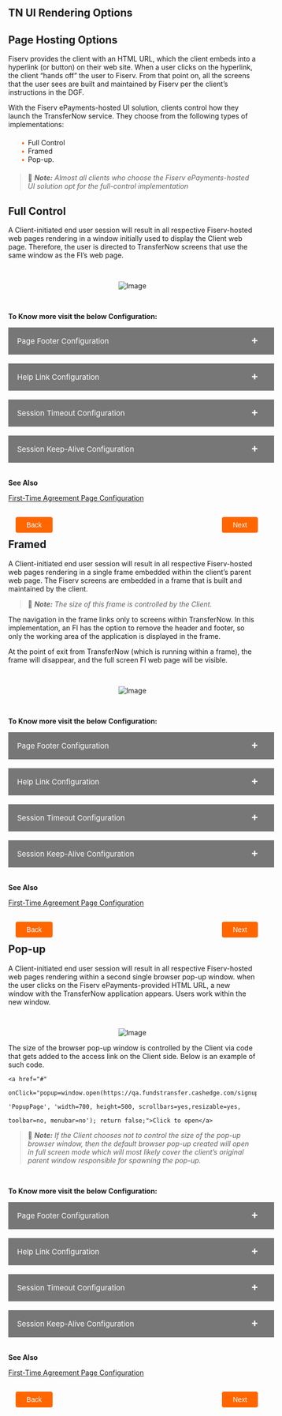 ## TN UI Rendering Options  

## Page Hosting Options 

Fiserv provides the client with an HTML URL, which the client embeds into a hyperlink (or button) on their web site. When a user clicks on the hyperlink, the client “hands off” the user to Fiserv. From that point on, all the screens that the user sees are built and maintained by Fiserv per the client’s instructions in the DGF. 

With the Fiserv ePayments-hosted UI solution, clients control how they launch the TransferNow service. They choose from the following types of implementations: 

<div class="card-body">
<ul>
<li>Full Control </li>
<li>Framed</li>
<li>Pop-up.</li>
</ul>
</div>

<!-- theme: info -->

> :memo: _**Note:** Almost all clients who choose the Fiserv ePayments-hosted UI solution opt for the full-control implementation_



<!--

type: tab

titles: Full Control , Framed, Pop-up

-->




## Full Control

A Client-initiated end user session will result in all respective Fiserv-hosted web pages rendering in a window initially used to display the Client web page. Therefore, the user is directed to TransferNow screens that use the same window as the FI’s web page. 

&nbsp;

<center>

![Image](../../../assets/images/add-an-account-create-transfer.png) <br />


</center> 
</br>

**To Know more visit the below Configuration:**

<div>
 <input type="checkbox" class="collapsible-checkbox" id="section1">
    <label class="label-expand" for="section1">Page Footer Configuration</label>
    <div class="content-expand">
<p>Most Fiserv-hosted pages display a footer containing Client-defined URLs that link to the Client’s Terms of Service, Security Policy, and Privacy Policy. Each URL, when selected, will result in the content being displayed in a separate pop-up window. 
</br></br>
Also, content that each URL points to is hosted by the Client and not Fiserv, and if the Client does not define a URL for one of the footer links, then that link will not be displayed on any applicable Fiserv hosted page. 
</p>
</br>
<p class = "block-quote"> &#128221<i><strong>Note:</strong> The Client preference for this option is to be indicated in the DGF.</i></p>
</div>
</div> </br>
<div>
 <input type="checkbox" class="collapsible-checkbox" id="section2">
    <label class="label-expand" for="section2">Help Link Configuration</label>
    <div class="content-expand">
<p>Fiserv-hosted TN pages contain an optional Help link that, when clicked, will display a Fiserv specific help page, as shown in the following figure.</p>
</br>
<center>

<img src="https://raw.githubusercontent.com/Fiserv/transfer-now/develop/assets/images/help.png">

</center> 
</br>
<p class = "block-quote"> &#128221<i><strong>Note:</strong> The Client preference for this option is to be indicated in the DGF.</i></p>
</div>
</div> 
</br>
<div>
 <input type="checkbox" class="collapsible-checkbox" id="section3">
    <label class="label-expand" for="section3">Session Timeout Configuration</label>
    <div class="content-expand">
<p>With Full Control or Framed implementations, an end user session timeout on the Fiserv side will result in the browser redirecting the end user to a Client specified URL initially passed to Fiserv by the Client as part of an end user payload post. For the Pop-Up implementation, Fiserv first informs the end user, via a dialog box (see the figure that follows), that their session has expired on the Fiserv side and after the end user clicks OK, the dialog box closes and the pop-up window would then redirect to the Client specified URL. </p>


<center>

<img src="https://raw.githubusercontent.com/Fiserv/transfer-now/develop/assets/images/Session-timeout-config.png"></br>

</center> 

<p>The Client specified return URL is passed in as part of each end user’s payload post; Failure to pass a return URL in the end user’s payload will result in the end user being redirected to the Client’s specified Logout URL. </p>

<p>Finally, Fiserv suggests that the Client configure a session timeout expiration period to be less than that used as the session timeout period on the client’s side.</p>
</br>
<p class = "block-quote"> &#128221<i><strong>Note:</strong> The Client preference for this option is to be indicated in the DGF.</i></p>
</div>
</div> </br>
<div>
 <input type="checkbox" class="collapsible-checkbox" id="section4">
    <label class="label-expand" for="section4">Session Keep-Alive Configuration</label>
    <div class="content-expand">
<p>To keep an end user’s initiating Client-side session alive, a URL is embedded into all the Fiserv hosted pages that links to a blank 1x1 pixel image hosted on the Client’s web server. Fiserv will retrieve this image from the Client’s web server at periodic intervals via Fiserv hosted page code, or whenever a new Fiserv hosted page is displayed or refreshed. This essentially tricks the Client’s web server into thinking that the request came from the end user’s originating Client-side session. </p>
</br>
<p>For example, assume an end user logs into a Client web server (thus creating a new Client-side session) and that the end user is then presented with a browser page composed of images loaded from that same web server’s image deployment directory called client_app/images. Assume also that this directory contains a blank 1x1 pixel called keepalive.gif. The end user now clicks on a link that allows him/her to access the service. When the Fiserv web server serves up the requested page, that page contains a link to the keepalive.gif image contained in the Client’s client_app/images directory: </p>

``` 
https://www.someclient.com/client_app/images/keepalive.gif

```

</br>
<p>Thus, to the Client’s web server it looks as if the image is being retrieved via the end user’s initiating session and, therefore, will flag the end user’s session as still being active. </p>
</br>
<p>If a gif is not available on the Client web server responsible for creating the end user’s original session (i.e., a different server is used to manage images), a user’s session can still be kept alive via a URL that returns an empty page as long as the URL points to a resource hosted on that same web server. An example of such a URL might be: </p>

```
https://www.someclient.com/client_app/jsp/keepAlive.jsp` 

```

</br>
<p class = "block-quote"> &#128221<i><strong>Note:</strong> The Client preference for this option is to be indicated in the DGF.</i></p>
</div>
</div> </br>

**See Also**

[First-Time Agreement Page Configuration](?path=docs/getting-started/TN-UI-Widget/First-Time_Agreement_Page_Configuration.md)

<div class="TN-UI-Rendering-options-button-container">
    <br>
    <div class="TN-UI-Rendering-options-left-button">
        <a href="?path=docs/getting-started/TN-UI-Widget/TN_Ui_Widget.md">Back</a>
    </div>
    <div class="TN-UI-Rendering-options-right-button">
        <a href="?path=docs/getting-started/TN-UI-Widget/TN_UI_Customization_Guide.md">Next</a>
    </div>
</div>

<!-- type: tab -->





## Framed 

A Client-initiated end user session will result in all respective Fiserv-hosted web pages rendering in a single frame embedded within the client’s parent web page. The Fiserv screens are embedded in a frame that is built and maintained by the client. 

<!-- theme: info -->

> :memo: _**Note:** The size of this frame is controlled by the Client._

The navigation in the frame links only to screens within TransferNow. In this implementation, an FI has the option to remove the header and footer, so only the working area of the application is displayed in the frame. 

At the point of exit from TransferNow (which is running within a frame), the frame will disappear, and the full screen FI web page will be visible. 

&nbsp;

<center>

![Image](../../../assets/images/Iframe.png) <br />


</center> 

</br>

**To Know more visit the below Configuration:**

<div>
 <input type="checkbox" class="collapsible-checkbox" id="section5">
    <label class="label-expand" for="section5">Page Footer Configuration</label>
    <div class="content-expand">
<p>Most Fiserv-hosted pages display a footer containing Client-defined URLs that link to the Client’s Terms of Service, Security Policy, and Privacy Policy. Each URL, when selected, will result in the content being displayed in a separate pop-up window. 
</br></br>
Also, content that each URL points to is hosted by the Client and not Fiserv, and if the Client does not define a URL for one of the footer links, then that link will not be displayed on any applicable Fiserv hosted page. 
</p>
</br>
<p class = "block-quote"> &#128221<i><strong>Note:</strong> The Client preference for this option is to be indicated in the DGF.</i></p>
</div>
</div> </br>
<div>
 <input type="checkbox" class="collapsible-checkbox" id="section6">
    <label class="label-expand" for="section6">Help Link Configuration</label>
    <div class="content-expand">
Fiserv-hosted TN pages contain an optional Help link that, when clicked, will display a Fiserv specific help page, as shown in the following figure.
</br>
<center>

<img src="https://raw.githubusercontent.com/Fiserv/transfer-now/develop/assets/images/help.png">

</center> 
</br>
<p class = "block-quote"> &#128221<i><strong>Note:</strong> The Client preference for this option is to be indicated in the DGF.</i></p>
</div>
</div> 
</br>
<div>
 <input type="checkbox" class="collapsible-checkbox" id="section7">
    <label class="label-expand" for="section7">Session Timeout Configuration</label>
    <div class="content-expand">
<p>With Full Control or Framed implementations, an end user session timeout on the Fiserv side will result in the browser redirecting the end user to a Client specified URL initially passed to Fiserv by the Client as part of an end user payload post. For the Pop-Up implementation, Fiserv first informs the end user, via a dialog box (see the figure that follows), that their session has expired on the Fiserv side and after the end user clicks OK, the dialog box closes and the pop-up window would then redirect to the Client specified URL. </p>


<center>

<img src="https://raw.githubusercontent.com/Fiserv/transfer-now/develop/assets/images/Session-timeout-config.png"></br>

</center> 

<p>The Client specified return URL is passed in as part of each end user’s payload post; Failure to pass a return URL in the end user’s payload will result in the end user being redirected to the Client’s specified Logout URL. </p>

<p>Finally, Fiserv suggests that the Client configure a session timeout expiration period to be less than that used as the session timeout period on the client’s side.</p>
</br>
<p class = "block-quote"> &#128221<i><strong>Note:</strong> The Client preference for this option is to be indicated in the DGF.</i></p>
</div>
</div> </br>
<div>
 <input type="checkbox" class="collapsible-checkbox" id="section8">
    <label class="label-expand" for="section8">Session Keep-Alive Configuration</label>
    <div class="content-expand">
<p>To keep an end user’s initiating Client-side session alive, a URL is embedded into all the Fiserv hosted pages that links to a blank 1x1 pixel image hosted on the Client’s web server. Fiserv will retrieve this image from the Client’s web server at periodic intervals via Fiserv hosted page code, or whenever a new Fiserv hosted page is displayed or refreshed. This essentially tricks the Client’s web server into thinking that the request came from the end user’s originating Client-side session. </p>
</br>
<p>For example, assume an end user logs into a Client web server (thus creating a new Client-side session) and that the end user is then presented with a browser page composed of images loaded from that same web server’s image deployment directory called client_app/images. Assume also that this directory contains a blank 1x1 pixel called keepalive.gif. The end user now clicks on a link that allows him/her to access the service. When the Fiserv web server serves up the requested page, that page contains a link to the keepalive.gif image contained in the Client’s client_app/images directory: </p>

```
https://www.someclient.com/client_app/images/keepalive.gif

```

</br>
<p>Thus, to the Client’s web server it looks as if the image is being retrieved via the end user’s initiating session and, therefore, will flag the end user’s session as still being active. </p>
</br>
<p>If a gif is not available on the Client web server responsible for creating the end user’s original session (i.e., a different server is used to manage images), a user’s session can still be kept alive via a URL that returns an empty page as long as the URL points to a resource hosted on that same web server. An example of such a URL might be: </p>

```
https://www.someclient.com/client_app/jsp/keepAlive.jsp

```
</br>
<p class = "block-quote"> &#128221<i><strong>Note:</strong> The Client preference for this option is to be indicated in the DGF.</i></p>
</div>
</div> </br>

**See Also**

[First-Time Agreement Page Configuration](?path=docs/getting-started/TN-UI-Widget/First-Time_Agreement_Page_Configuration.md)

<div class="TN-UI-Rendering-options-button-container">
    <br>
    <div class="TN-UI-Rendering-options-left-button">
        <a href="?path=docs/getting-started/TN-UI-Widget/TN_Ui_Widget.md">Back</a>
    </div>
    <div class="TN-UI-Rendering-options-right-button">
        <a href="?path=docs/getting-started/TN-UI-Widget/TN_UI_Customization_Guide.md">Next</a>
    </div>
</div>

 <!-- type: tab -->

 





## Pop-up 

A Client-initiated end user session will result in all respective Fiserv-hosted web pages rendering within a second single browser pop-up window. when the user clicks on the Fiserv ePayments-provided HTML URL, a new window with the TransferNow application appears. Users work within the new window. 

&nbsp;

<center>

![Image](../../../assets/images/Popup.png) <br />


</center> 

The size of the browser pop-up window is controlled by the Client via code that gets added to the access link on the Client side. Below is an example of such code. 

 

```
<a href="#"  

onClick="popup=window.open(https://qa.fundstransfer.cashedge.com/signupGRel',  

'PopupPage', 'width=700, height=500, scrollbars=yes,resizable=yes, 

toolbar=no, menubar=no'); return false;">Click to open</a>
```
 

<!-- theme: info -->

> :memo: _**Note:** If the Client chooses not to control the size of the pop-up browser window, then the default browser pop-up created will open in full screen mode which will most likely cover the client’s original parent window responsible for spawning the pop-up._
</br>

**To Know more visit the below Configuration:**

<div>
 <input type="checkbox" class="collapsible-checkbox" id="section9">
    <label class="label-expand" for="section9">Page Footer Configuration</label>
    <div class="content-expand">
<p>Most Fiserv-hosted pages display a footer containing Client-defined URLs that link to the Client’s Terms of Service, Security Policy, and Privacy Policy. Each URL, when selected, will result in the content being displayed in a separate pop-up window. 
</br></br>
Also, content that each URL points to is hosted by the Client and not Fiserv, and if the Client does not define a URL for one of the footer links, then that link will not be displayed on any applicable Fiserv hosted page. 
</p>
</br>
<p class = "block-quote"> &#128221<i><strong>Note:</strong> The Client preference for this option is to be indicated in the DGF.</i></p>
</div>
</div> </br>
<div>
 <input type="checkbox" class="collapsible-checkbox" id="section10">
    <label class="label-expand" for="section10">Help Link Configuration</label>
    <div class="content-expand">
Fiserv-hosted TN pages contain an optional Help link that, when clicked, will display a Fiserv specific help page, as shown in the following figure.
</br>
<center>

<img src="https://raw.githubusercontent.com/Fiserv/transfer-now/develop/assets/images/help.png">

</center> 
</br>
<p class = "block-quote"> &#128221<i><strong>Note:</strong> The Client preference for this option is to be indicated in the DGF.</i></p>
</div>
</div> 
</br>
<div>
 <input type="checkbox" class="collapsible-checkbox" id="section11">
    <label class="label-expand" for="section11">Session Timeout Configuration</label>
    <div class="content-expand">
<p>With Full Control or Framed implementations, an end user session timeout on the Fiserv side will result in the browser redirecting the end user to a Client specified URL initially passed to Fiserv by the Client as part of an end user payload post. For the Pop-Up implementation, Fiserv first informs the end user, via a dialog box (see the figure that follows), that their session has expired on the Fiserv side and after the end user clicks OK, the dialog box closes and the pop-up window would then redirect to the Client specified URL. </p>


<center>

<img src="https://raw.githubusercontent.com/Fiserv/transfer-now/develop/assets/images/Session-timeout-config.png"></br>

</center> 

<p>The Client specified return URL is passed in as part of each end user’s payload post; Failure to pass a return URL in the end user’s payload will result in the end user being redirected to the Client’s specified Logout URL. </p>

<p>Finally, Fiserv suggests that the Client configure a session timeout expiration period to be less than that used as the session timeout period on the client’s side.</p>
</br>
<p class = "block-quote"> &#128221<i><strong>Note:</strong> The Client preference for this option is to be indicated in the DGF.</i></p>
</div>
</div> </br>
<div>
 <input type="checkbox" class="collapsible-checkbox" id="section12">
    <label class="label-expand" for="section12">Session Keep-Alive Configuration</label>
    <div class="content-expand">
<p>To keep an end user’s initiating Client-side session alive, a URL is embedded into all the Fiserv hosted pages that links to a blank 1x1 pixel image hosted on the Client’s web server. Fiserv will retrieve this image from the Client’s web server at periodic intervals via Fiserv hosted page code, or whenever a new Fiserv hosted page is displayed or refreshed. This essentially tricks the Client’s web server into thinking that the request came from the end user’s originating Client-side session. </p>
</br>
<p>For example, assume an end user logs into a Client web server (thus creating a new Client-side session) and that the end user is then presented with a browser page composed of images loaded from that same web server’s image deployment directory called client_app/images. Assume also that this directory contains a blank 1x1 pixel called keepalive.gif. The end user now clicks on a link that allows him/her to access the service. When the Fiserv web server serves up the requested page, that page contains a link to the keepalive.gif image contained in the Client’s client_app/images directory: </p>

```
 https://www.someclient.com/client_app/images/keepalive.gif

```

</br>
<p>Thus, to the Client’s web server it looks as if the image is being retrieved via the end user’s initiating session and, therefore, will flag the end user’s session as still being active. </p>
</br>
<p>If a gif is not available on the Client web server responsible for creating the end user’s original session (i.e., a different server is used to manage images), a user’s session can still be kept alive via a URL that returns an empty page as long as the URL points to a resource hosted on that same web server. An example of such a URL might be: </p>

```
https://www.someclient.com/client_app/jsp/keepAlive.jsp` 

```

</br>
<p class = "block-quote"> &#128221<i><strong>Note:</strong> The Client preference for this option is to be indicated in the DGF.</i></p>
</div>
</div> </br>

**See Also**

[First-Time Agreement Page Configuration](?path=docs/getting-started/TN-UI-Widget/First-Time_Agreement_Page_Configuration.md)
 
<!-- type: tab-end -->

<div class="TN-UI-Rendering-options-button-container">
    <br>
    <div class="TN-UI-Rendering-options-left-button">
        <a href="?path=docs/getting-started/TN-UI-Widget/TN_Ui_Widget.md">Back</a>
    </div>
    <div class="TN-UI-Rendering-options-right-button">
        <a href="?path=docs/getting-started/TN-UI-Widget/TN_UI_Customization_Guide.md">Next</a>
    </div>
</div>

<style>
     .TN-UI-Rendering-options-button-container {
        position: relative;
        width: 100%;
        height: 30px;
        font-family: sans-serif;
        margin: 0px 15px;
    }
    .TN-UI-Rendering-options-left-button a,
    .TN-UI-Rendering-options-right-button a{
        position: absolute;
        display: inline;
        border: 0px;
        background: rgb(255, 102, 0);
        color: rgb(255, 255, 255);
        padding: 8px 22px;
        cursor: pointer;
        border-radius: 4px;                                
        text-align: center;
        text-decoration: none;
        transition: all 0.3s ease;
    }
    .TN-UI-Rendering-options-left-button a{ 
        left: 0;
    }
    .TN-UI-Rendering-options-right-button a{
        right: 12px;
    }
    .TN-UI-Rendering-options-left-button a:hover,
    .TN-UI-Rendering-options-right-button a:hover {
        color: #f60;
        background-color: white;
        border: 2px solid #f60;
    }
    .card-body ul {
        list-style: none;
        padding-left: 20px;
    }
    .card-body ul li::before {
        content: "\2022";
        font-size: 1em;
        color: #f60;
        display: inline-block;
        width: 1em;
        margin-left: -1em;
    }
    .collapsible-container {
        width: 100%;
    }

    .collapsible-checkbox {
        display: none;
    }

    .label-expand {
        background-color: #777;
        color: white;
        cursor: pointer;
        padding: 18px;
        width: 100%;
        border: none;
        text-align: left;
        outline: none;
        font-size: 15px;
        display: inline-block;
        margin-bottom: 1px;
        position: relative;
    }
    .label-expand::after{
        content: '+';
        font-size: 22px;
        font-weight: bold;
        position: absolute;
        right: 12px;
        top: 12px;
        padding: 0 20px;
    }
    input:checked + label::after {
        content: '-';
        font-size: 22px;
        right: 14px;
        top: 8px;
        padding: 0 20px;
    }

    .collapsible-checkbox:checked+.label-expand {
        background-color: #555;
    }

    .content-expand {
        padding: 0 18px;
        display: none;
        overflow: hidden;
        background-color: #f1f1f1;
    }

    .collapsible-checkbox:checked+.label-expand+.content-expand {
        display: block;
    }

    .block-quote {
        padding: 1em;
        color: #6a737d;
        border-left: 0.375em solid #40a9ff;
        background: #e6f7ff;
        border-radius: 3px;
    }

    .content-left {
        width: 50%
    }

    .image-otp {
        width: 40%
    }

    .content-body {
        display: flex;
        align-items: center;
        justify-content: space-between;
        padding: 20px;
    }

    .image-center {
      display: block;
      margin-left: auto;
      margin-right: auto;
      width: 70%;
    }
    
    .card-body {
        margin: 20px;
    }
</style>


